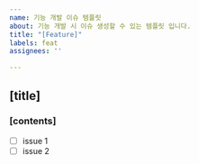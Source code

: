 ```yaml
---
name: 기능 개발 이슈 템플릿
about: 기능 개발 시 이슈 생성할 수 있는 템플릿 입니다.
title: "[Feature]"
labels: feat
assignees: ''

---
```


## [title]

### [contents]

 - [ ] issue 1
 - [ ] issue 2
